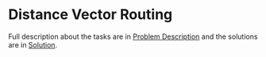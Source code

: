 # Distance Vector Routing

Full description about the tasks are in [Problem Description](https://github.com/Shukti042/Computer-Networks/blob/master/Distance%20Vector%20Routing/Spec.pdf) and the solutions are in [Solution](https://github.com/Shukti042/Computer-Networks/tree/master/Distance%20Vector%20Routing/Solution). 